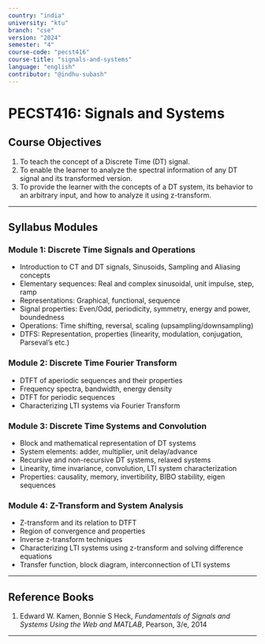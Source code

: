 ```yaml
---
country: "india"
university: "ktu"
branch: "cse"
version: "2024"
semester: "4"
course-code: "pecst416"
course-title: "signals-and-systems"
language: "english"
contributor: "@indhu-subash"
---
```


# PECST416: Signals and Systems

## Course Objectives

1. To teach the concept of a Discrete Time (DT) signal.  
2. To enable the learner to analyze the spectral information of any DT signal and its transformed version.  
3. To provide the learner with the concepts of a DT system, its behavior to an arbitrary input, and how to analyze it using z-transform.  

---

## Syllabus Modules

### Module 1: Discrete Time Signals and Operations 
- Introduction to CT and DT signals, Sinusoids, Sampling and Aliasing concepts  
- Elementary sequences: Real and complex sinusoidal, unit impulse, step, ramp  
- Representations: Graphical, functional, sequence  
- Signal properties: Even/Odd, periodicity, symmetry, energy and power, boundedness  
- Operations: Time shifting, reversal, scaling (upsampling/downsampling)  
- DTFS: Representation, properties (linearity, modulation, conjugation, Parseval’s etc.)  



### Module 2: Discrete Time Fourier Transform 
- DTFT of aperiodic sequences and their properties  
- Frequency spectra, bandwidth, energy density  
- DTFT for periodic sequences  
- Characterizing LTI systems via Fourier Transform  

### Module 3: Discrete Time Systems and Convolution 
- Block and mathematical representation of DT systems  
- System elements: adder, multiplier, unit delay/advance  
- Recursive and non-recursive DT systems, relaxed systems  
- Linearity, time invariance, convolution, LTI system characterization  
- Properties: causality, memory, invertibility, BIBO stability, eigen sequences

### Module 4: Z-Transform and System Analysis 
- Z-transform and its relation to DTFT  
- Region of convergence and properties  
- Inverse z-transform techniques  
- Characterizing LTI systems using z-transform and solving difference equations  
- Transfer function, block diagram, interconnection of LTI systems  

---

## Reference Books

1. Edward W. Kamen, Bonnie S Heck, *Fundamentals of Signals and Systems Using the Web and MATLAB*, Pearson, 3/e, 2014  

---

